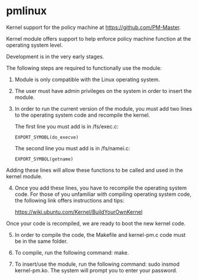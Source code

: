 # pmlinux

Kernel support for the policy machine at https://github.com/PM-Master.

Kernel module offers support to help enforce policy machine function at the operating system level.

Development is in the very early stages.

The following steps are required to functionally use the module:

 1) Module is only compatible with the Linux operating system.

 2) The user must have admin privileges on the system in order to insert the module.

 3) In order to run the current version of the module, you must add two lines to the operating system code and recompile the kernel.

    The first line you must add is in /fs/exec.c:

        EXPORT_SYMOBL(do_execve)

    The second line you must add is in /fs/namei.c:
    
        EXPORT_SYMBOL(getname)

Adding these lines will allow these functions to be called and used in the kernel module.

4) Once you add these lines, you have to recompile the operating system code.
For those of you unfamiliar with compiling operating system code, the following link offers instructions and tips:

    https://wiki.ubuntu.com/Kernel/BuildYourOwnKernel

Once your code is recompiled, we are ready to boot the new kernel code.

5) In order to compile the code, the Makefile and kernel-pm.c code must be in the same folder.

6) To compile, run the following command: make.

7) To insert/use the module, run the following command: sudo insmod kernel-pm.ko. The system will prompt you to enter your password.
